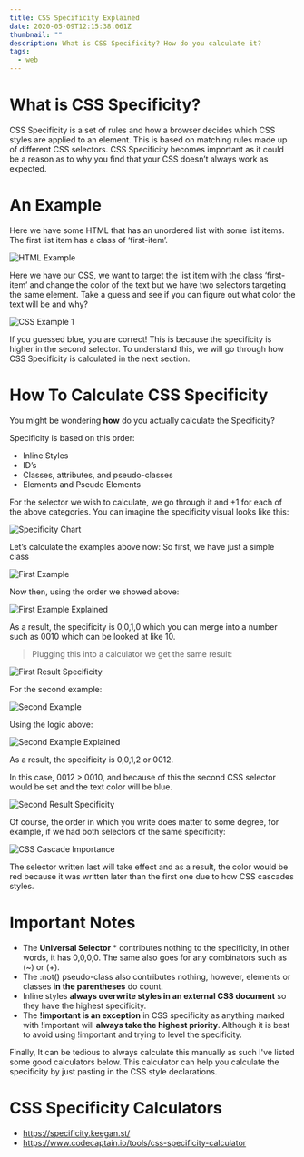 ```yaml
---
title: CSS Specificity Explained
date: 2020-05-09T12:15:38.061Z
thumbnail: ""
description: What is CSS Specificity? How do you calculate it?
tags:
  - web
---
```

# What is CSS Specificity?

CSS Specificity is a set of rules and how a browser decides which CSS styles are applied to an element. This is based on matching rules made up of different CSS selectors. CSS Specificity becomes important as it could be a reason as to why you find that your CSS doesn’t always work as expected.

# An Example
Here we have some HTML that has an unordered list with some list items. The first list item has a class of ‘first-item’.

![HTML Example](https://dev-to-uploads.s3.amazonaws.com/i/8oug9umvob4yqge14vs3.png)

Here we have our CSS, we want to target the list item with the class ‘first-item’ and change the color of the text but we have two selectors targeting the same element. Take a guess and see if you can figure out what color the text will be and why?

![CSS Example 1](https://dev-to-uploads.s3.amazonaws.com/i/20locchyj8py08d0ib7q.png)

If you guessed blue, you are correct! This is because the specificity is higher in the second selector. To understand this, we will go through how CSS Specificity is calculated in the next section.

# How To Calculate CSS Specificity

You might be wondering **how** do you actually calculate the Specificity? 

Specificity is based on this order:

- Inline Styles
- ID’s
- Classes, attributes, and pseudo-classes
- Elements and Pseudo Elements

For the selector we wish to calculate, we go through it and +1 for each of the above categories. You can imagine the specificity visual looks like this: 

![Specificity Chart](https://dev-to-uploads.s3.amazonaws.com/i/97vkamgugqkzpw6l182o.png)

Let’s calculate the examples above now:
So first, we have just a simple class

![First Example](https://dev-to-uploads.s3.amazonaws.com/i/b468jlxbbcu59shil0ti.png)

Now then, using the order we showed above:

![First Example Explained](https://dev-to-uploads.s3.amazonaws.com/i/e358p0erj1chv9y9z5do.png)

As a result, the specificity is 0,0,1,0 which you can merge into a number such as 0010 which can be looked at like 10.

> Plugging this into a calculator we get the same result: 

![First Result Specificity](https://dev-to-uploads.s3.amazonaws.com/i/rqlowxsvvbpvofif8n77.PNG)

For the second example:

![Second Example](https://dev-to-uploads.s3.amazonaws.com/i/gxqedufgua15hio1pmnt.png)

Using the logic above:

![Second Example Explained](https://dev-to-uploads.s3.amazonaws.com/i/0ryy7bzqgqa56tqrurqm.png)

As a result, the specificity is 0,0,1,2 or 0012.

In this case, 0012 > 0010, and because of this the second CSS selector would be set and the text color will be blue.

![Second Result Specificity](https://dev-to-uploads.s3.amazonaws.com/i/ruy1n81el6tf5v351ils.PNG)

Of course, the order in which you write does matter to some degree, for example, if we had both selectors of the same specificity:

![CSS Cascade Importance](https://dev-to-uploads.s3.amazonaws.com/i/heqe4rv0pp6clja6wibs.png)

The selector written last will take effect and as a result, the color would be red because it was written later than the first one due to how CSS cascades styles. 

# Important Notes

- The **Universal Selector** * contributes nothing to the specificity, in other words, it has 0,0,0,0. The same also goes for any combinators such as (~) or (+).
- The :not() pseudo-class also contributes nothing, however, elements or classes **in the parentheses** do count.
- Inline styles **always overwrite styles in an external CSS document** so they have the highest specificity.
- The **!important is an exception** in CSS specificity as anything marked with !important will **always take the highest priority**. Although it is best to avoid using !important and trying to level the specificity.

Finally, It can be tedious to always calculate this manually as such I've listed some good calculators below. This calculator can help you calculate the specificity by just pasting in the CSS style declarations.

# CSS Specificity Calculators

- https://specificity.keegan.st/
- https://www.codecaptain.io/tools/css-specificity-calculator
